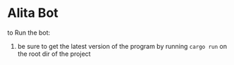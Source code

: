 # Alita Bot

to Run the bot:
1. be sure to get the latest version of the program by running `cargo run` on the root dir of the project

